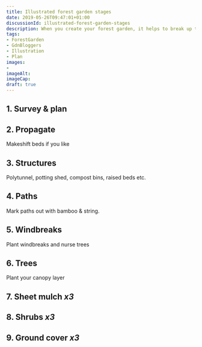 ```yaml
---
title: Illustrated forest garden stages
date: 2019-05-26T09:47:01+01:00
discussionId: illustrated-forest-garden-stages
description: When you create your forest garden, it helps to break up the work into manageable chunks. I’ve made some simplified illustrations to show you the different stages and timings.
tags: 
- ForestGarden
- GdnBloggers
- Illustration
- Plan
images: 
- 
imageAlt: 
imageCap: 
draft: true
---
```


## 1. Survey & plan

## 2. Propagate

Makeshift beds if you like

## 3. Structures

Polytunnel, potting shed, compost bins, raised beds etc.

## 4. Paths

Mark paths out with bamboo & string. 

## 5. Windbreaks

Plant windbreaks and nurse trees

## 6. Trees

Plant your canopy layer

## 7. Sheet mulch _x3_

## 8. Shrubs _x3_

## 9. Ground cover _x3_



